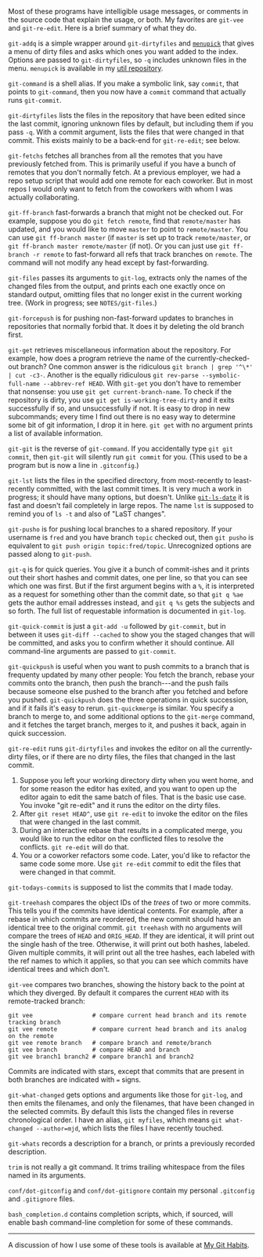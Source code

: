 Most of these programs have intelligible usage messages, or comments
in the source code that explain the usage, or both.  My favorites are
`git-vee` and `git-re-edit`.  Here is a brief summary of what they do.

`git-addq` is a simple wrapper around `git-dirtyfiles` and
[`menupick`](https://github.com/mjdominus/util/blob/master/bin/menupick)
that gives a menu of dirty files and asks which ones you want added to
the index.  Options are passed to `git-dirtyfiles`, so `-q` includes
unknown files in the menu.  `menupick` is available in my [util
repository](https://github.com/mjdominus/util).

`git-command` is a shell alias. If you make a symbolic link, say
`commit`, that points to `git-command`, then you now have a `commit`
command that actually runs `git-commit`.

`git-dirtyfiles` lists the files in the repository that have been
edited since the last commit, ignoring unknown files by default, but
including them if you pass `-q`.  With a commit argument, lists the
files that were changed in that commit.  This exists mainly to be a
back-end for `git-re-edit`; see below.

`git-fetchs` fetches all branches from all the remotes that you have
previously fetched from.  This is primarily useful if you have a bunch
of remotes that you don't normally fetch.  At a previous employer, we
had a repo setup script that would add one remote for each coworker.
But in most repos I would only want to fetch from the coworkers with
whom I was actually collaborating.

`git-ff-branch` fast-forwards a branch that might not be checked out.
For example, suppose you do `git fetch remote`, find that
`remote/master` has updated, and you would like to move `master` to
point to `remote/master`. You can use `git ff-branch master` (if
`master` is set up to track `remote/master`, or `git ff-branch master
remote/master` (if not).  Or you can just use `git ff-branch -r
remote` to fast-forward all refs that track branches on `remote`.  The
command will not modify any head except by fast-forwarding.

`git-files` passes its arguments to `git-log`, extracts only the names
of the changed files from the output, and prints each one exactly once
on standard output, omitting files that no longer exist in the current
working tree.  (Work in progress; see `NOTES/git-files`.)

`git-forcepush` is for pushing non-fast-forward updates to branches in
repositories that normally forbid that.  It does it by deleting the
old branch first.

`git-get` retrieves miscellaneous information about the repository.
For example, how does a program retrieve the name of the
currently-checked-out branch?  One common answer is the ridiculous
`git branch | grep '^\*' | cut -c3-`.  Another is the equally
ridiculous `git rev-parse --symbolic-full-name --abbrev-ref
HEAD`. With `git-get` you don't have to remember that nonsense: you
use `git get current-branch-name`.  To check if the repository is
dirty, you use `git get is-working-tree-dirty` and it exits
successfully if so, and unsuccessfully if not. It is easy to drop in
new subcommands; every time I find out there is no easy way to
determine some bit of git information, I drop it in here. `git get`
with no argument prints a list of available information.

`git-git` is the reverse of `git-command`.  If you accidentally type
`git git commit`, then `git-git` will silently run `git commit` for
you.  (This used to be a program but is now a line in `.gitconfig`.)

`git-lst` lists the files in the specified directory, from
most-recently to least-recently committed, with the last commit times.
It is very much a work in progress; it should have many options, but
doesn't. Unlike
[`git-ls-date`](https://pypi.python.org/pypi/git-ls-date) it is fast
and doesn't fail completely in large repos. The name `lst` is supposed
to remind you of `ls -t` and also of "LaST changes".

`git-pusho` is for pushing local branches to a shared repository.  If
your username is `fred` and you have branch `topic` checked out, then
`git pusho` is equivalent to `git push origin topic:fred/topic`.
Unrecognized options are passed along to `git-push`.

`git-q` is for quick queries.  You give it a bunch of commit-ishes and
it prints out their short hashes and commit dates, one per line, so
that you can see which one was first.  But if the first argument
begins with a `%`, it is interpreted as a request for something other
than the commit date, so that `git q %ae` gets the author email
addresses instead, and `git q %s` gets the subjects and so forth.  The
full list of requestable information is documented in `git-log`.

`git-quick-commit` is just a `git-add -u` followed by `git-commit`,
but in between it uses `git-diff --cached` to show you the staged
changes that will be committed, and asks you to confirm whether it
should continue.  All command-line arguments are passed to
`git-commit`.

`git-quickpush` is useful when you want to push commits to a branch
that is frequenty updated by many other people: You fetch the branch,
rebase your commits onto the branch, then push the branch---and the
push fails because someone else pushed to the branch after you fetched
and before you pushed.  `git-quickpush` does the three operations in
quick succession, and if it fails it's easy to rerun.
`git-quickmerge` is similar.  You specify a branch to merge to, and
some additional options to the `git-merge` command, and it fetches the
target branch, merges to it, and pushes it back, again in quick
succession.

`git-re-edit` runs `git-dirtyfiles` and invokes the editor on all the
currently-dirty files, or if there are no dirty files, the files that
changed in the last commit.

1. Suppose you left your working directory dirty when you went home,
and for some reason the editor has exited, and you want to open up the
editor again to edit the same batch of files. That is the basic use
case. You invoke "git re-edit" and it runs the editor on the dirty
files.
2. After `git reset HEAD^`, use `git re-edit` to invoke the editor on the files that were changed in the last commit.
3. During an interactive rebase that results in a complicated merge, you would like to run the editor on the conflicted files to resolve the conflicts. `git re-edit` will do that.
4. You or a coworker refactors some code.  Later, you'd like to refactor the same code some more.  Use `git re-edit` *commit* to edit the files that were changed in that commit.

`git-todays-commits` is supposed to list the commits that I made today.

`git-treehash` compares the object IDs of the *trees* of two or more
commits. This tells you if the commits have identical contents.  For
example, after a rebase in which commits are reordered, the new commit
should have an identical tree to the original commit.  `git treehash`
with no arguments will compare the trees of `HEAD` and `ORIG_HEAD`.
If they are identical, it will print out the single hash of the tree.
Otherwise, it will print out both hashes, labeled.  Given multiple
commits, it will print out all the tree hashes, each labeled with the
ref names to which it applies, so that you can see which commits have
identical trees and which don't.

`git-vee` compares two branches, showing the history back to the point
at which they diverged.  By default it compares the current `HEAD`
with its remote-tracked branch:

    git vee                 # compare current head branch and its remote tracking branch
    git vee remote          # compare current head branch and its analog on the remote
    git vee remote branch   # compare branch and remote/branch
    git vee branch          # compare HEAD and branch
    git vee branch1 branch2 # compare branch1 and branch2

Commits are indicated with stars, except that commits that are present
in both branches are indicated with `=` signs.

`git-what-changed` gets options and arguments like those for
`git-log`, and then emits the filenames, and only the filenames, that
have been changed in the selected commits.  By default this lists the
changed files in reverse chronological order.  I have an alias, `git
myfiles`, which means `git what-changed --author=mjd`, which lists the 
files I have recently touched. 

`git-whats` records a description for a branch, or prints a previously
recorded description.

`trim` is not really a git command.  It trims trailing whitespace from
the files named in its arguments.

`conf/dot-gitconfig` and `conf/dot-gitignore` contain my personal
`.gitconfig` and `.gitignore` files.

`bash_completion.d` contains completion scripts, which, if sourced,
will enable bash command-line completion for some of these commands.

-------

A discussion of how I use some of these tools is available at [My Git Habits](http://blog.plover.com/prog/git-habits.html).
